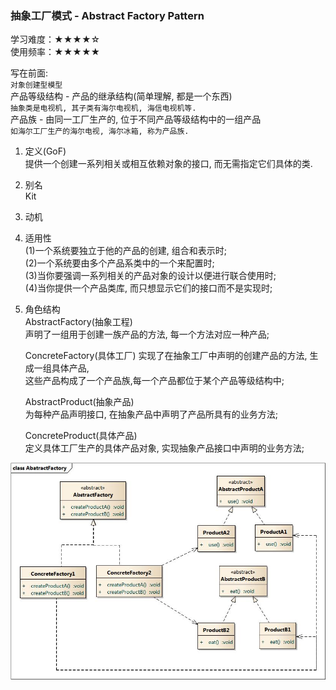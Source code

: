 ### 抽象工厂模式 - Abstract Factory Pattern  
学习难度：★★★★☆  
使用频率：★★★★★

写在前面:  
`对象创建型模型`  
产品等级结构 - 产品的继承结构(简单理解, 都是一个东西)  
`抽象类是电视机, 其子类有海尔电视机, 海信电视机等.`  
产品族 - 由同一工厂生产的, 位于不同产品等级结构中的一组产品  
`如海尔工厂生产的海尔电视, 海尔冰箱, 称为产品族.`

1. 定义(GoF)    
提供一个创建一系列相关或相互依赖对象的接口, 而无需指定它们具体的类.  
2. 别名  
Kit 
3. 动机  
4. 适用性  
(1)一个系统要独立于他的产品的创建, 组合和表示时;  
(2)一个系统要由多个产品系类中的一个来配置时;  
(3)当你要强调一系列相关的产品对象的设计以便进行联合使用时;  
(4)当你提供一个产品类库, 而只想显示它们的接口而不是实现时;
5. 角色结构  
	AbstractFactory(抽象工程)  
	声明了一组用于创建一族产品的方法, 每一个方法对应一种产品;

	ConcreteFactory(具体工厂)
	实现了在抽象工厂中声明的创建产品的方法, 生成一组具体产品,  
	这些产品构成了一个产品族,每一个产品都位于某个产品等级结构中;  

	AbstractProduct(抽象产品)  
	为每种产品声明接口, 在抽象产品中声明了产品所具有的业务方法;  

	ConcreteProduct(具体产品)  
	定义具体工厂生产的具体产品对象, 实现抽象产品接口中声明的业务方法;




![](../../../../images/AbstractFactory.png)